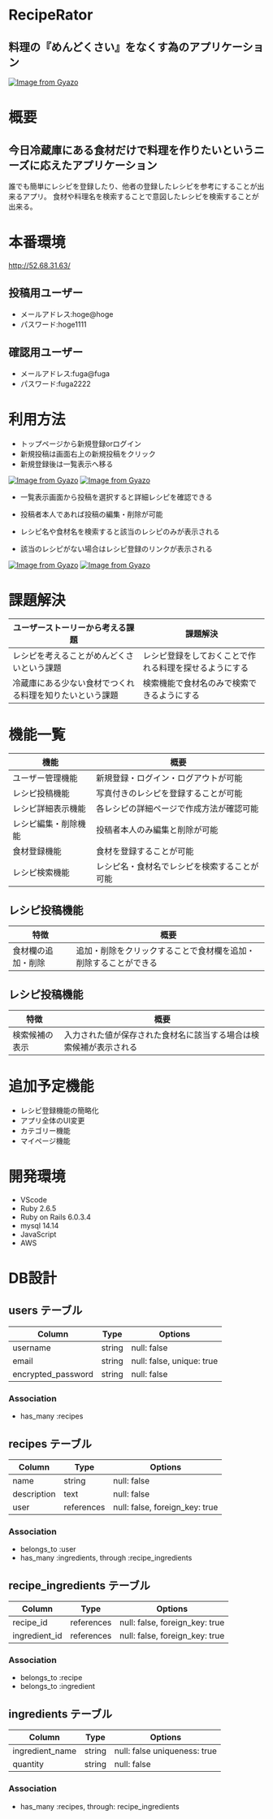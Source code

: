 # RecipeRator

## 料理の『めんどくさい』をなくす為のアプリケーション

[![Image from Gyazo](https://i.gyazo.com/cf2c2d3d3a3f1f644ca8847994a16d10.jpg)](https://gyazo.com/cf2c2d3d3a3f1f644ca8847994a16d10)

# 概要

## 今日冷蔵庫にある食材だけで料理を作りたいというニーズに応えたアプリケーション

誰でも簡単にレシピを登録したり、他者の登録したレシピを参考にすることが出来るアプリ。
食材や料理名を検索することで意図したレシピを検索することが出来る。

# 本番環境

http://52.68.31.63/

## 投稿用ユーザー

* メールアドレス:hoge@hoge
* パスワード:hoge1111

## 確認用ユーザー

* メールアドレス:fuga@fuga
* パスワード:fuga2222


# 利用方法

* トップページから新規登録orログイン
* 新規投稿は画面右上の新規投稿をクリック
* 新規登録後は一覧表示へ移る

[![Image from Gyazo](https://i.gyazo.com/89d514265a8a4bb27a3a9ae9c2989f7b.gif)](https://gyazo.com/89d514265a8a4bb27a3a9ae9c2989f7b)
[![Image from Gyazo](https://i.gyazo.com/112c47ed3feffa4cf324f6eefe41f93a.gif)](https://gyazo.com/112c47ed3feffa4cf324f6eefe41f93a)

* 一覧表示画面から投稿を選択すると詳細レシピを確認できる
* 投稿者本人であれば投稿の編集・削除が可能


* レシピ名や食材名を検索すると該当のレシピのみが表示される
* 該当のレシピがない場合はレシピ登録のリンクが表示される

[![Image from Gyazo](https://i.gyazo.com/08e0b0c994ea0927f5f57b67e5702fca.gif)](https://gyazo.com/08e0b0c994ea0927f5f57b67e5702fca)
[![Image from Gyazo](https://i.gyazo.com/a79fd2bc7cd392aa797e209e34a8c460.gif)](https://gyazo.com/a79fd2bc7cd392aa797e209e34a8c460)


# 課題解決

| ユーザーストーリーから考える課題                     |    課題解決                                   |
| ---------------------------------------------- | -------------------------------------------- |
| レシピを考えることがめんどくさいという課題            | レシピ登録をしておくことで作れる料理を探せるようにする |
| 冷蔵庫にある少ない食材でつくれる料理を知りたいという課題 | 検索機能で食材名のみで検索できるようにする          |

# 機能一覧

| 機能              | 概要                                    |
| ---------------- | --------------------------------------- |
| ユーザー管理機能    | 新規登録・ログイン・ログアウトが可能          |
| レシピ投稿機能      | 写真付きのレシピを登録することが可能         |
| レシピ詳細表示機能   | 各レシピの詳細ページで作成方法が確認可能     |
| レシピ編集・削除機能 | 投稿者本人のみ編集と削除が可能              |
| 食材登録機能        |  食材を登録することが可能                 |
| レシピ検索機能      |  レシピ名・食材名でレシピを検索することが可能 |

## レシピ投稿機能

| 特徴              | 概要                                                  |
| ---------------- | ----------------------------------------------------- |
| 食材欄の追加・削除  | 追加・削除をクリックすることで食材欄を追加・削除することができる |

## レシピ投稿機能

| 特徴         | 概要                                                    |
| ------------ | ------------------------------------------------------ |
| 検索候補の表示 | 入力された値が保存された食材名に該当する場合は検索候補が表示される |


# 追加予定機能

* レシピ登録機能の簡略化
* アプリ全体のUI変更
* カテゴリー機能
* マイページ機能

# 開発環境

* VScode
* Ruby 2.6.5
* Ruby on Rails 6.0.3.4
* mysql 14.14
* JavaScript
* AWS



# DB設計

## users テーブル

| Column              | Type    | Options                   |
| ------------------- | ------- | ------------------------- |
| username            | string  | null: false               |
| email               | string  | null: false, unique: true |
| encrypted_password  | string  | null: false               |


### Association

- has_many  :recipes

## recipes テーブル

| Column              | Type       | Options                         |
| ------------------- | ---------- | --------------------------------|
| name                | string     | null: false                     |
| description         | text       | null: false                     |
| user                | references | null: false, foreign_key: true  |

### Association

- belongs_to :user
- has_many   :ingredients, through :recipe_ingredients

## recipe_ingredients テーブル

| Column          | Type        | Options                        |
| --------------- | ----------- | ------------------------------ |
| recipe_id       | references  | null: false, foreign_key: true |
| ingredient_id   | references  | null: false, foreign_key: true |


### Association

- belongs_to :recipe
- belongs_to :ingredient

## ingredients テーブル

| Column          | Type        | Options                        |
| --------------- | ----------- | ------------------------------ |
| ingredient_name | string      | null: false uniqueness: true   |
| quantity        | string      | null: false                    |


### Association

- has_many :recipes, through: recipe_ingredients

